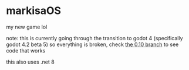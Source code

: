 # markisaOS

my new game lol

note: this is currently going through the transition to godot 4 (specifically godot 4.2 beta 5) so everything is broken, check [the 0.10 branch](https://github.com/hellory4n/lelcubeos/tree/0.10) to see code that works

this also uses .net 8